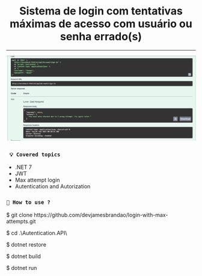 <h1 align="center"><strong>Sistema de login com tentativas máximas de acesso com usuário ou senha errado(s)</strong></h1>

<hr/>

<p align="center">
    <img src="/Img/max-attempt-error.png" alt="Application's swagger" title="Application's swagger">
</p> 

### ` 💡 Covered topics`
* .NET 7
* JWT
* Max attempt login
* Autentication and Autorization

### `🔎 How to use ?`

<p>$ git clone https://github.com/devjamesbrandao/login-with-max-attempts.git</p>

<p>$ cd .\Autentication.API\</p>

<p>$ dotnet restore</p>

<p>$ dotnet build</p>

<p>$ dotnet run</p>


